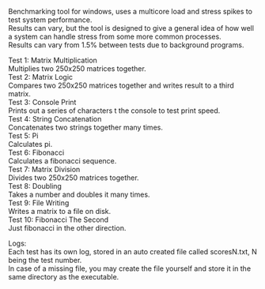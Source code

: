 Benchmarking tool for windows, uses a multicore load and stress spikes to test system performance.\
Results can vary, but the tool is designed to give a general idea of how well a system can handle stress from some more common processes.\
Results can vary from 1.5% between tests due to background programs.

Test 1: Matrix Multiplication\
    Multiplies two 250x250 matrices together.\
Test 2: Matrix Logic\
    Compares two 250x250 matrices together and writes result to a third matrix.\
Test 3: Console Print\
    Prints out a series of characters t the console to test print speed.\
Test 4: String Concatenation\
    Concatenates two strings together many times.\
Test 5: Pi\
    Calculates pi.\
Test 6: Fibonacci\
    Calculates a fibonacci sequence.\
Test 7: Matrix Division\
    Divides two 250x250 matrices together.\
Test 8: Doubling\
 Takes a number and doubles it many times.\
Test 9: File Writing\
    Writes a matrix to a file on disk.\
Test 10: Fibonacci The Second\
    Just fibonacci in the other direction.

Logs:\
Each test has its own log, stored in an auto created file called scoresN.txt, N being the test number.\
In case of a missing file, you may create the file yourself and store it in the same directory as the executable.